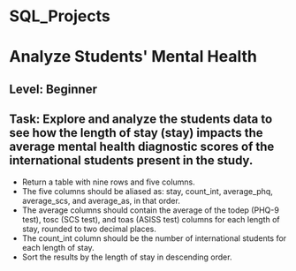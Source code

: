 # SQL_Projects
# Analyze Students' Mental Health
## Level: Beginner
## Task: Explore and analyze the students data to see how the length of stay (stay) impacts the average mental health diagnostic scores of the international students present in the study.
- Return a table with nine rows and five columns.
- The five columns should be aliased as: stay, count_int, average_phq, average_scs, and average_as, in that order.
- The average columns should contain the average of the todep (PHQ-9 test), tosc (SCS test), and toas (ASISS test) columns for each length of stay, rounded to two decimal places.
- The count_int column should be the number of international students for each length of stay.
- Sort the results by the length of stay in descending order.
